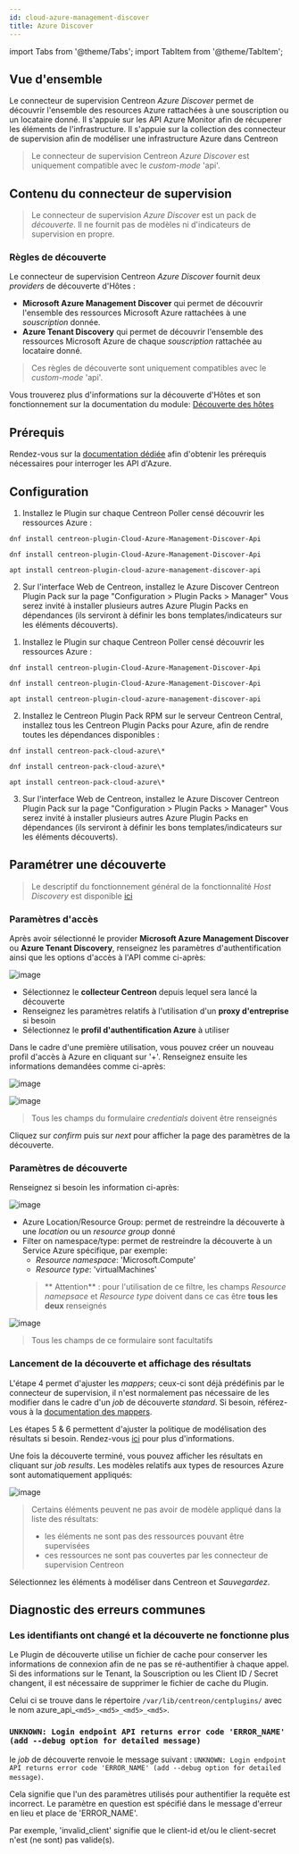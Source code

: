 ```yaml
---
id: cloud-azure-management-discover
title: Azure Discover
---
```

import Tabs from '@theme/Tabs';
import TabItem from '@theme/TabItem';


## Vue d'ensemble

Le connecteur de supervision Centreon *Azure Discover* permet de découvrir l'ensemble des resources Azure rattachées à une souscription ou un locataire donné.
Il s'appuie sur les API Azure Monitor afin de récuperer les éléments de l'infrastructure. Il s'appuie sur la collection des connecteur de supervision
afin de modéliser une infrastructure Azure dans Centreon

> Le connecteur de supervision Centreon *Azure Discover* est uniquement compatible avec le *custom-mode* 'api'.

## Contenu du connecteur de supervision

> Le connecteur de supervision *Azure Discover* est un pack de *découverte*. Il ne fournit pas de modèles ni d'indicateurs de supervision en propre.

### Règles de découverte

Le connecteur de supervision Centreon *Azure Discover* fournit deux *providers* de découverte d'Hôtes :
- **Microsoft Azure Management Discover** qui permet de découvrir l'ensemble des ressources Microsoft Azure rattachées à une *souscription* donnée.
- **Azure Tenant Discovery** qui permet de découvrir l'ensemble des ressources Microsoft Azure de chaque *souscription* rattachée au locataire donné.

> Ces règles de découverte sont uniquement compatibles avec le *custom-mode* 'api'.

Vous trouverez plus d'informations sur la découverte d'Hôtes et son fonctionnement sur la documentation du module:
[Découverte des hôtes](/docs/monitoring/discovery/hosts-discovery)

## Prérequis

Rendez-vous sur la [documentation dédiée](../getting-started/how-to-guides/azure-credential-configuration.md) afin d'obtenir les prérequis nécessaires pour interroger les API d'Azure.

## Configuration 

<Tabs groupId="sync">
<TabItem value="Online License" label="Online License">

1. Installez le Plugin sur chaque Centreon Poller censé découvrir les ressources Azure :

<Tabs groupId="syncOS">
<TabItem value="Alma / RHEL / Oracle Linux 8" label="Alma / RHEL / Oracle Linux 8">

``` shell
dnf install centreon-plugin-Cloud-Azure-Management-Discover-Api
```

</TabItem>
<TabItem value="Alma / RHEL / Oracle Linux 9" label="Alma / RHEL / Oracle Linux 9">

``` shell
dnf install centreon-plugin-Cloud-Azure-Management-Discover-Api
```

</TabItem>
<TabItem value="Debian 11" label="Debian 11">

```shell
apt install centreon-plugin-cloud-azure-management-discover-api
```

</TabItem>
</Tabs>

2. Sur l'interface Web de Centreon, installez le Azure Discover Centreon Plugin Pack sur la page "Configuration > Plugin Packs > Manager" Vous serez invité à installer plusieurs autres Azure Plugin Packs en dépendances (ils serviront à définir les bons templates/indicateurs sur les éléments découverts).


</TabItem>
<TabItem value="Offline License" label="Offline License">

1. Installez le Plugin sur chaque Centreon Poller censé découvrir les ressources Azure :

<Tabs groupId="syncOS">
<TabItem value="Alma / RHEL / Oracle Linux 8" label="Alma / RHEL / Oracle Linux 8">

``` shell
dnf install centreon-plugin-Cloud-Azure-Management-Discover-Api
```

</TabItem>
<TabItem value="Alma / RHEL / Oracle Linux 9" label="Alma / RHEL / Oracle Linux 9">

``` shell
dnf install centreon-plugin-Cloud-Azure-Management-Discover-Api
```

</TabItem>
<TabItem value="Debian 11" label="Debian 11">

```shell
apt install centreon-plugin-cloud-azure-management-discover-api
```

</TabItem>
</Tabs>

2. Installez le Centreon Plugin Pack RPM sur le serveur Centreon Central, installez tous les Centreon Plugin Packs pour Azure, afin de rendre toutes les dépendances disponibles :

<Tabs groupId="syncOS">
<TabItem value="Alma / RHEL / Oracle Linux 8" label="Alma / RHEL / Oracle Linux 8">

``` shell
dnf install centreon-pack-cloud-azure\*
```

</TabItem>
<TabItem value="Alma / RHEL / Oracle Linux 9" label="Alma / RHEL / Oracle Linux 9">

``` shell
dnf install centreon-pack-cloud-azure\*
```

</TabItem>
<TabItem value="Debian 11" label="Debian 11">

```shell
apt install centreon-pack-cloud-azure\*
```

</TabItem>
</Tabs>

3. Sur l'interface Web de Centreon, installez le Azure Discover Centreon Plugin Pack sur la page "Configuration > Plugin Packs > Manager" Vous serez invité à installer plusieurs autres Azure Plugin Packs en dépendances (ils serviront à définir les bons templates/indicateurs sur les éléments découverts).


</TabItem>
</Tabs>

## Paramétrer une découverte

> Le descriptif du fonctionnement général de la fonctionnalité *Host Discovery* est disponible [ici](/docs/monitoring/discovery/hosts-discovery)

### Paramètres d'accès

Après avoir sélectionné le provider **Microsoft Azure Management Discover** ou **Azure Tenant Discovery**, renseignez les paramètres d'authentification ainsi que les options 
d'accès à l'API comme ci-après:

![image](../../../assets/integrations/plugin-packs/procedures/cloud-azure-management-discover-accessparameters.png)

- Sélectionnez le **collecteur Centreon** depuis lequel sera lancé la découverte
- Renseignez les paramètres relatifs à l'utilisation d'un **proxy d'entreprise** si besoin
- Sélectionnez le **profil d'authentification Azure** à utiliser

Dans le cadre d'une première utilisation, vous pouvez créer un nouveau profil d'accès à Azure en cliquant sur '+'. Renseignez ensuite
les informations demandées comme ci-après:

<Tabs groupId="provider">
<TabItem value="Microsoft Azure Management Discover" label="Microsoft Azure Management Discover">

![image](../../../assets/integrations/plugin-packs/procedures/cloud-azure-management-discover-credentials.png)

</TabItem>
<TabItem value="Azure Tenant Discovery" label="Azure Tenant Discovery">

![image](../../../assets/integrations/plugin-packs/procedures/cloud-azure-management-discover-credentials-tenant.png)

</TabItem>
</Tabs>

> Tous les champs du formulaire *credentials* doivent être renseignés

Cliquez sur *confirm* puis sur *next* pour afficher la page des paramètres de la découverte.

### Paramètres de découverte

Renseignez si besoin les information ci-après:

<Tabs groupId="provider">
<TabItem value="Microsoft Azure Management Discover" label="Microsoft Azure Management Discover">

![image](../../../assets/integrations/plugin-packs/procedures/cloud-azure-management-discover-discoparameters.png)

- Azure Location/Resource Group: permet de restreindre la découverte à une *location* ou un *resource group* donné
- Filter on namespace/type: permet de restreindre la découverte à un Service Azure spécifique, par exemple:
    - *Resource namespace*: 'Microsoft.Compute'
    - *Resource type*: 'virtualMachines'
    > ** Attention** : pour l'utilisation de ce filtre, les champs *Resource namepsace* et *Resource type* doivent dans ce cas être **tous les deux** renseignés

</TabItem>
<TabItem value="Azure Tenant Discovery" label="Azure Tenant Discovery">

![image](../../../assets/integrations/plugin-packs/procedures/cloud-azure-management-discover-discoparameters-tenant.png)

</TabItem>
</Tabs>

> Tous les champs de ce formulaire sont facultatifs

### Lancement de la découverte et affichage des résultats

L'étape 4 permet d'ajuster les *mappers*; ceux-ci sont déjà prédéfinis par le connecteur de supervision, il n'est normalement pas
nécessaire de les modifier dans le cadre d'un *job* de découverte *standard*. Si besoin, référez-vous à la 
[documentation des mappers](/docs/monitoring/discovery/hosts-discovery#comment-utiliser-les-modificateurs).

Les étapes 5 & 6 permettent d'ajuster la politique de modélisation des résultats si besoin. Rendez-vous 
[ici](/docs/monitoring/discovery/hosts-discovery#définir-les-politiques-danalyse-et-de-mise-à-jour) pour plus d'informations.

Une fois la découverte terminé, vous pouvez afficher les résultats en cliquant sur *job results*. Les modèles relatifs aux types de resources
Azure sont automatiquement appliqués:

![image](../../../assets/integrations/plugin-packs/procedures/cloud-azure-management-discover-results.png)

> Certains éléments peuvent ne pas avoir de modèle appliqué dans la liste des résultats:
> - les éléments ne sont pas des ressources pouvant être supervisées
> - ces ressources ne sont pas couvertes par les connecteur de supervision Centreon

Sélectionnez les éléments à modéliser dans Centreon et *Sauvegardez*.

## Diagnostic des erreurs communes  

### Les identifiants ont changé et la découverte ne fonctionne plus

Le Plugin de découverte utilise un fichier de cache pour conserver les informations de connexion afin de ne pas 
se ré-authentifier à chaque appel. Si des informations sur le Tenant, la Souscription ou les 
Client ID / Secret changent, il est nécessaire de supprimer le fichier de cache du Plugin. 

Celui ci se trouve dans le répertoire ```/var/lib/centreon/centplugins/``` avec le nom azure_api_`<md5>_<md5>_<md5>_<md5>`.

### ```UNKNOWN: Login endpoint API returns error code 'ERROR_NAME' (add --debug option for detailed message)```

le *job* de découverte renvoie le message suivant : 
```UNKNOWN: Login endpoint API returns error code 'ERROR_NAME' (add --debug option for detailed message)```.

Cela signifie que l'un des paramètres utilisés pour authentifier la requête est incorrect. Le paramètre 
en question est spécifié dans le message d'erreur en lieu et place de 'ERROR_NAME'. 

Par exemple, 'invalid_client' signifie que le client-id et/ou le client-secret
n'est (ne sont) pas valide(s).
